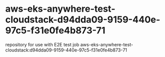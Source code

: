 # aws-eks-anywhere-test-cloudstack-d94dda09-9159-440e-97c5-f31e0fe4b873-71
repository for use with E2E test job aws-eks-anywhere-test-cloudstack:d94dda09-9159-440e-97c5-f31e0fe4b873-71
